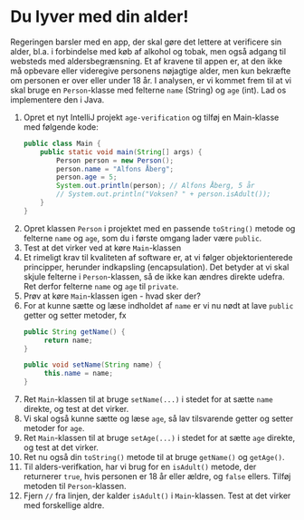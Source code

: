 # Du lyver med din alder!

Regeringen barsler med en app, der skal gøre det lettere at verificere sin alder, bl.a. i forbindelse med køb af alkohol og tobak, men også adgang til websteds med aldersbegrænsning. Et af kravene til appen er, at den ikke må opbevare eller videregive personens nøjagtige alder, men kun bekræfte om personen er over eller under 18 år.
I analysen, er vi kommet frem til at vi skal bruge en `Person`-klasse med felterne `name` (String) og `age` (int). Lad os implementere den i Java.

1. Opret et nyt IntelliJ projekt `age-verification` og tilføj en Main-klasse med følgende kode:
   ```java
   public class Main {
       public static void main(String[] args) {
           Person person = new Person();
           person.name = "Alfons Åberg";
           person.age = 5;
           System.out.println(person); // Alfons Åberg, 5 år
           // System.out.println("Voksen? " + person.isAdult());
       }
   }
   ```
2. Opret klassen `Person` i projektet med en passende `toString()` metode og felterne `name` og `age`, som du i første omgang lader være `public`.
3. Test at det virker ved at køre `Main`-klassen
4. Et rimeligt krav til kvaliteten af software er, at vi følger objektorienterede principper, herunder indkapsling (encapsulation). Det betyder at vi skal skjule felterne i `Person`-klassen, så de ikke kan ændres direkte udefra. Ret derfor felterne `name` og `age` til `private`.
5. Prøv at køre `Main`-klassen igen - hvad sker der?
6. For at kunne sætte og læse indholdet af `name` er vi nu nødt at lave `public` getter og setter metoder, fx
   ```java
   public String getName() {
        return name;
   }

   public void setName(String name) {
        this.name = name;
   }
   ```
7. Ret `Main`-klassen til at bruge `setName(...)` i stedet for at sætte `name` direkte, og test at det virker.
8. Vi skal også kunne sætte og læse `age`, så lav tilsvarende getter og setter metoder for `age`.
9. Ret `Main`-klassen til at bruge `setAge(...)` i stedet for at sætte `age` direkte, og test at det virker.
10. Ret nu også din `toString()` metode til at bruge `getName()` og `getAge()`.
11. Til alders-verifkation, har vi brug for en `isAdult()` metode, der returnerer `true`, hvis personen er 18 år eller ældre, og `false` ellers. Tilføj metoden til `Person`-klassen.
12. Fjern `//` fra linjen, der kalder `isAdult()` i `Main`-klassen. Test at det virker med forskellige aldre.